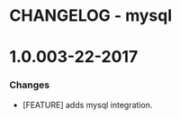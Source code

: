 # CHANGELOG - mysql

1.0.003-22-2017
==================

### Changes

* [FEATURE] adds mysql integration.
